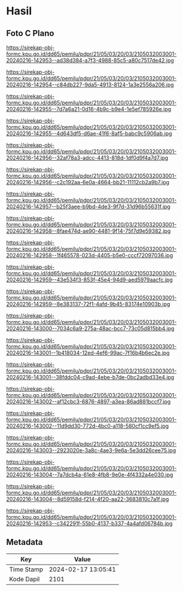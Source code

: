 # Hasil

## Foto C Plano

https://sirekap-obj-formc.kpu.go.id/dd65/pemilu/pdpr/21/05/03/20/03/2105032003001-20240216-142953--ad38d384-a7f3-4988-85c5-a80c7517de42.jpg

https://sirekap-obj-formc.kpu.go.id/dd65/pemilu/pdpr/21/05/03/20/03/2105032003001-20240216-142954--c84db227-9da5-4913-8124-1a3e2556a206.jpg

https://sirekap-obj-formc.kpu.go.id/dd65/pemilu/pdpr/21/05/03/20/03/2105032003001-20240216-142955--7d7a6a21-0d16-4b9c-b9e4-1e5ef785926e.jpg

https://sirekap-obj-formc.kpu.go.id/dd65/pemilu/pdpr/21/05/03/20/03/2105032003001-20240216-142955--4d643df5-d6ae-41f6-8af5-babc9c5906ab.jpg

https://sirekap-obj-formc.kpu.go.id/dd65/pemilu/pdpr/21/05/03/20/03/2105032003001-20240216-142956--32af78a3-adcc-4413-818d-1df0d9f4a7d7.jpg

https://sirekap-obj-formc.kpu.go.id/dd65/pemilu/pdpr/21/05/03/20/03/2105032003001-20240216-142956--c2c192aa-6e0a-4664-bb21-11112cb2a9b7.jpg

https://sirekap-obj-formc.kpu.go.id/dd65/pemilu/pdpr/21/05/03/20/03/2105032003001-20240216-142957--b25f3aee-b9bd-4de3-9f7d-31d96b55631f.jpg

https://sirekap-obj-formc.kpu.go.id/dd65/pemilu/pdpr/21/05/03/20/03/2105032003001-20240216-142958--8fae474d-ae90-4481-9f14-75f7d9e59382.jpg

https://sirekap-obj-formc.kpu.go.id/dd65/pemilu/pdpr/21/05/03/20/03/2105032003001-20240216-142958--1f465578-023d-4405-b5e0-cccf72097036.jpg

https://sirekap-obj-formc.kpu.go.id/dd65/pemilu/pdpr/21/05/03/20/03/2105032003001-20240216-142959--43e534f3-853f-45e4-94d9-aed5979aacfc.jpg

https://sirekap-obj-formc.kpu.go.id/dd65/pemilu/pdpr/21/05/03/20/03/2105032003001-20240216-142959--8e383137-72f1-4afd-9b45-83174e10903b.jpg

https://sirekap-obj-formc.kpu.go.id/dd65/pemilu/pdpr/21/05/03/20/03/2105032003001-20240216-143000--7034c6a9-275a-48ac-bcc7-73c05d815bb4.jpg

https://sirekap-obj-formc.kpu.go.id/dd65/pemilu/pdpr/21/05/03/20/03/2105032003001-20240216-143001--1b418034-12ed-4ef6-99ac-7f16b4b6ec2e.jpg

https://sirekap-obj-formc.kpu.go.id/dd65/pemilu/pdpr/21/05/03/20/03/2105032003001-20240216-143001--38fddc04-c9ad-4ebe-b7de-0bc2adbd33e4.jpg

https://sirekap-obj-formc.kpu.go.id/dd65/pemilu/pdpr/21/05/03/20/03/2105032003001-20240216-143002--af12cbc3-6876-4897-a3ea-86ad881bccf7.jpg

https://sirekap-obj-formc.kpu.go.id/dd65/pemilu/pdpr/21/05/03/20/03/2105032003001-20240216-143002--11d9dd30-772d-4bc0-a118-580cf1cc9ef5.jpg

https://sirekap-obj-formc.kpu.go.id/dd65/pemilu/pdpr/21/05/03/20/03/2105032003001-20240216-143003--2923020e-3a8c-4ae3-9e6a-5e3dd26cee75.jpg

https://sirekap-obj-formc.kpu.go.id/dd65/pemilu/pdpr/21/05/03/20/03/2105032003001-20240216-143004--7a7dcb4a-61e8-4fb8-9e0e-4f4332a4e030.jpg

https://sirekap-obj-formc.kpu.go.id/dd65/pemilu/pdpr/21/05/03/20/03/2105032003001-20240216-143004--8d59158d-f214-4f20-aa22-3683810c7a1f.jpg

https://sirekap-obj-formc.kpu.go.id/dd65/pemilu/pdpr/21/05/03/20/03/2105032003001-20240216-142953--c342291f-55b0-4137-b337-4a4afd06784b.jpg


## Metadata

| Key        | Value               |
| ---------- | ------------------- |
| Time Stamp | 2024-02-17 13:05:41 |
| Kode Dapil | 2101                |



